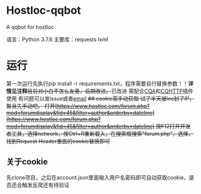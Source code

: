 # Hostloc-qqbot
A qqbot for hostloc

语言：Python 3.7.6
主要库：requests lxml

# 运行
第一次运行先执行pip install -r requirements.txt，程序需要自行替换参数！！**详情见注释**~~目前对小白不怎么友善，后期改进。~~已改进
需配合[CQA](https://cqp.cc/)和[CQHTTP](https://cqhttp.cc/docs/4.15/)插件使用
有问题可以发issue或者[email](mailto:lemoon@lemoon.ml)
~~## cookie需手动获取
试了半天被loc封了IP，暂且先手动吧。
打开[https://www.hostloc.com/forum.php?mod=forumdisplay&fid=45&filter=author&orderby=dateline](https://www.hostloc.com/forum.php?mod=forumdisplay&fid=45&filter=author&orderby=dateline)
按F12打开开发者工具，选择network，按Ctrl+R重新载入，在搜索框搜索"forum.php"，选择，找到Request Header里面的cookie替换即可~~
## 关于cookie
先clone项目，之后在account.json里面输入用户名密码即可自动获取cookie，是否还会触发反爬还有待验证

